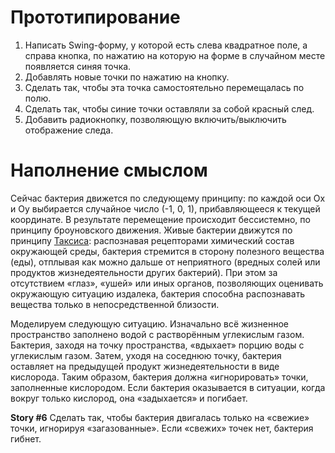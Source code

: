 
Прототипирование
================

1. Написать Swing-форму, у которой есть слева квадратное поле, а справа кнопка, по нажатию на которую на форме в случайном месте появляется синяя точка.
2. Добавлять новые точки по нажатию на кнопку.
3. Сделать так, чтобы эта точка самостоятельно перемещалась по полю.
4. Сделать так, чтобы синие точки оставляли за собой красный след.
5. Добавить радиокнопку, позволяющую включить/выключить отображение следа.

Наполнение смыслом
==================

Сейчас бактерия движется по следующему принципу: по каждой оси Ox и Oy выбирается случайное число (-1, 0, 1),
прибавляющееся к текущей координате. В результате перемещение происходит бессистемно, по принципу броуновского
движения. Живые бактерии движутся по принципу [Таксиса](https://ru.wikipedia.org/wiki/Таксис): распознавая рецепторами
химический состав окружающей среды, бактерия стремится в сторону полезного вещества (еды), отплывая как можно дальше
от неприятного (вредных солей или продуктов жизнедеятельности других бактерий). При этом за отсутствием «глаз», «ушей»
или иных органов, позволяющих оценивать окружающую ситуацию издалека, бактерия способна распознавать вещества только в
непосредственной близости.

Моделируем следующую ситуацию. Изначально всё жизненное пространство заполнено водой с растворённым углекислым газом.
Бактерия, заходя на точку пространства, «вдыхает» порцию воды с углекислым газом. Затем, уходя на соседнюю точку,
бактерия оставляет на предыдущей продукт жизнедеятельности в виде кислорода. Таким образом, бактерия должна
«игнорировать» точки, заполненные кислородом. Если бактерия оказывается в ситуации, когда вокруг только кислород,
она «задыхается» и погибает.

**Story #6** Сделать так, чтобы бактерия двигалась только на «свежие» точки, игнорируя «загазованные». Если «свежих»
точек нет, бактерия гибнет.
